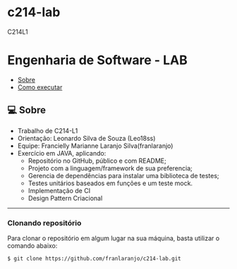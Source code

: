 # c214-lab
C214L1



# Engenharia de Software - LAB


- [Sobre](#-sobre)
- [Como executar](#-como-executar)


## 💻 Sobre

- Trabalho de C214-L1
- Orientação: Leonardo Silva de Souza (Leo18ss)
- Equipe: Francielly Marianne Laranjo Silva(franlaranjo)
- Exercício em JAVA, aplicando:
    - Repositório no GitHub, público e com README;
    - Projeto com a linguagem/framework de sua preferencia;
    - Gerencia de dependências para instalar uma biblioteca de testes;
    - Testes unitários baseados em funções e um teste mock.
    - Implementação de CI
    - Design Pattern Criacional
---

### Clonando repositório

Para clonar o repositório em algum lugar na sua máquina, basta utilizar o comando abaixo:
```bash
$ git clone https://github.com/franlaranjo/c214-lab.git
```
